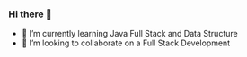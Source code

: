 ### Hi there 👋

- 🌱 I’m currently learning Java Full Stack and Data Structure
- 👯 I’m looking to collaborate on a Full Stack Development

